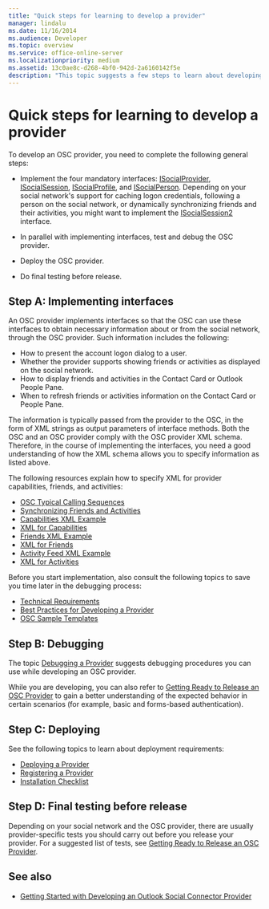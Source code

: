 ```yaml
---
title: "Quick steps for learning to develop a provider"
manager: lindalu
ms.date: 11/16/2014
ms.audience: Developer
ms.topic: overview
ms.service: office-online-server
ms.localizationpriority: medium
ms.assetid: 13c0ae8c-d268-4bf0-942d-2a6160142f5e
description: "This topic suggests a few steps to learn about developing an Outlook Social Connector (OSC) provider."
---
```


# Quick steps for learning to develop a provider

To develop an OSC provider, you need to complete the following general steps:
  
- Implement the four mandatory interfaces: [ISocialProvider](isocialprovideriunknown.md), [ISocialSession](isocialsessioniunknown.md), [ISocialProfile](isocialprofileisocialperson.md), and [ISocialPerson](isocialpersoniunknown.md). Depending on your social network's support for caching logon credentials, following a person on the social network, or dynamically synchronizing friends and their activities, you might want to implement the [ISocialSession2](isocialsession2iunknown.md) interface. 
    
- In parallel with implementing interfaces, test and debug the OSC provider. 

- Deploy the OSC provider.  

- Do final testing before release.
    
## Step A: Implementing interfaces

An OSC provider implements interfaces so that the OSC can use these interfaces to obtain necessary information about or from the social network, through the OSC provider. Such information includes the following:
  
- How to present the account logon dialog to a user.    
- Whether the provider supports showing friends or activities as displayed on the social network.    
- How to display friends and activities in the Contact Card or Outlook People Pane.     
- When to refresh friends or activities information on the Contact Card or People Pane.
    
The information is typically passed from the provider to the OSC, in the form of XML strings as output parameters of interface methods. Both the OSC and an OSC provider comply with the OSC provider XML schema. Therefore, in the course of implementing the interfaces, you need a good understanding of how the XML schema allows you to specify information as listed above. 

The following resources explain how to specify XML for provider capabilities, friends, and activities:
  
- [OSC Typical Calling Sequences](osc-typical-calling-sequences.md)    
- [Synchronizing Friends and Activities](synchronizing-friends-and-activities.md)    
- [Capabilities XML Example](capabilities-xml-example.md)   
- [XML for Capabilities](xml-for-capabilities.md)    
- [Friends XML Example](friends-xml-example.md)    
- [XML for Friends](xml-for-friends.md)   
- [Activity Feed XML Example](activity-feed-xml-example.md)   
- [XML for Activities](xml-for-activities.md)
    
Before you start implementation, also consult the following topics to save you time later in the debugging process:
  
- [Technical Requirements](technical-requirements.md)    
- [Best Practices for Developing a Provider](best-practices-for-developing-a-provider.md)    
- [OSC Sample Templates](osc-sample-templates.md)
    
## Step B: Debugging

The topic [Debugging a Provider](debugging-a-provider.md) suggests debugging procedures you can use while developing an OSC provider. 
  
While you are developing, you can also refer to [Getting Ready to Release an OSC Provider](getting-ready-to-release-an-osc-provider.md) to gain a better understanding of the expected behavior in certain scenarios (for example, basic and forms-based authentication). 
  
## Step C: Deploying

See the following topics to learn about deployment requirements:
  
- [Deploying a Provider](deploying-a-provider.md)    
- [Registering a Provider](registering-a-provider.md)   
- [Installation Checklist](installation-checklist.md)
    
## Step D: Final testing before release

Depending on your social network and the OSC provider, there are usually provider-specific tests you should carry out before you release your provider. For a suggested list of tests, see [Getting Ready to Release an OSC Provider](getting-ready-to-release-an-osc-provider.md).
  
## See also

- [Getting Started with Developing an Outlook Social Connector Provider](getting-started-with-developing-an-outlook-social-connector-provider.md)

